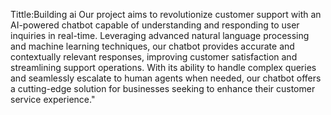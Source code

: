 Tittle:Building ai
Our project aims to revolutionize customer support with an AI-powered chatbot capable of understanding and responding to user inquiries in real-time. Leveraging advanced natural language processing and machine learning techniques, our chatbot provides accurate and contextually relevant responses, improving customer satisfaction and streamlining support operations. With its ability to handle complex queries and seamlessly escalate to human agents when needed, our chatbot offers a cutting-edge solution for businesses seeking to enhance their customer service experience."
